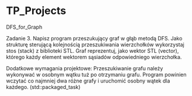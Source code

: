 # TP_Projects

DFS_for_Graph

Zadanie 3.
Napisz program przeszukujący graf w głąb metodą DFS. Jako strukturę sterującą kolejnością
przeszukiwania wierzchołków wykorzystaj stos (stack) z biblioteki STL. Graf reprezentuj, jako wektor
STL (vector), którego każdy element wektorem sąsiadów odpowiedniego wierzchołka. 

Dodatkowe wymagania projektowe:
Przeszukiwanie grafu należy wykonywać w osobnym wątku tuż po otrzymaniu grafu.
Program powinien wczytać co najmniej dwa różne grafy i uruchomić osobny wątek dla
każdego. (std::packaged_task)
